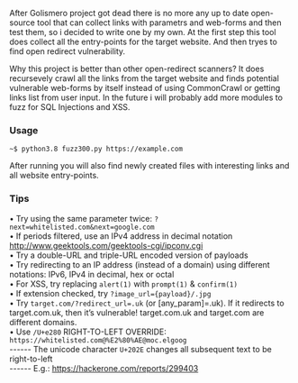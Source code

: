 
After Golismero project got dead there is no more any up to date open-source tool that can collect links with parametrs and web-forms and then test them, so i decided to write one by my own. At the first step this tool does collect all the entry-points for the target website. And then tryes to find open redirect vulnerability.  

Why this project is better than other open-redirect scanners? It does recursevely crawl all the links from the target website and finds potential vulnerable web-forms by itself instead of using CommonCrawl or getting links list from user input. In the future i will probably add more modules to fuzz for SQL Injections and XSS.

### Usage

`~$ python3.8 fuzz300.py https://example.com` 

After running you will also find newly created files with interesting links and all website entry-points.

### Tips

• Try using the same parameter twice: `?next=whitelisted.com&next=google.com`  
• If periods filtered, use an IPv4 address in decimal notation http://www.geektools.com/geektools-cgi/ipconv.cgi  
• Try a double-URL and triple-URL encoded version of payloads  
• Try redirecting to an IP address (instead of a domain) using different notations: IPv6, IPv4 in decimal, hex or octal  
• For XSS, try replacing `alert(1)` with `prompt(1)` & `confirm(1)`  
• If extension checked, try `?image_url={payload}/.jpg`  
• Try `target.com/?redirect_url=.uk` (or [any_param]=.uk). If it redirects to target.com.uk, then it’s vulnerable! target.com.uk and target.com are different domains.  
• Use `/U+e280` RIGHT-TO-LEFT OVERRIDE: `https://whitelisted.com@%E2%80%AE@moc.elgoog`  
------ The unicode character `U+202E` changes all subsequent text to be right-to-left  
------ E.g.: https://hackerone.com/reports/299403  
